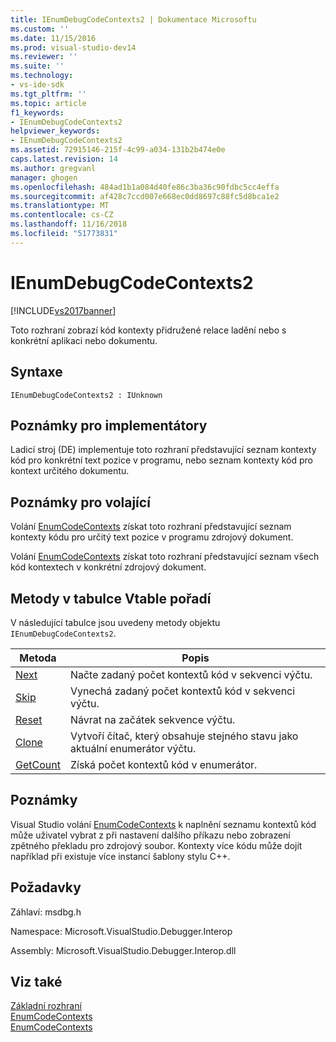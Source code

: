 ```yaml
---
title: IEnumDebugCodeContexts2 | Dokumentace Microsoftu
ms.custom: ''
ms.date: 11/15/2016
ms.prod: visual-studio-dev14
ms.reviewer: ''
ms.suite: ''
ms.technology:
- vs-ide-sdk
ms.tgt_pltfrm: ''
ms.topic: article
f1_keywords:
- IEnumDebugCodeContexts2
helpviewer_keywords:
- IEnumDebugCodeContexts2
ms.assetid: 72915146-215f-4c99-a034-131b2b474e0e
caps.latest.revision: 14
ms.author: gregvanl
manager: ghogen
ms.openlocfilehash: 484ad1b1a084d40fe86c3ba36c90fdbc5cc4effa
ms.sourcegitcommit: af428c7ccd007e668ec0dd8697c88fc5d8bca1e2
ms.translationtype: MT
ms.contentlocale: cs-CZ
ms.lasthandoff: 11/16/2018
ms.locfileid: "51773831"
---
```

# <a name="ienumdebugcodecontexts2"></a>IEnumDebugCodeContexts2
[!INCLUDE[vs2017banner](../../../includes/vs2017banner.md)]

Toto rozhraní zobrazí kód kontexty přidružené relace ladění nebo s konkrétní aplikaci nebo dokumentu.  
  
## <a name="syntax"></a>Syntaxe  
  
```  
IEnumDebugCodeContexts2 : IUnknown  
```  
  
## <a name="notes-for-implementers"></a>Poznámky pro implementátory  
 Ladicí stroj (DE) implementuje toto rozhraní představující seznam kontexty kód pro konkrétní text pozice v programu, nebo seznam kontexty kód pro kontext určitého dokumentu.  
  
## <a name="notes-for-callers"></a>Poznámky pro volající  
 Volání [EnumCodeContexts](../../../extensibility/debugger/reference/idebugprogram2-enumcodecontexts.md) získat toto rozhraní představující seznam kontexty kódu pro určitý text pozice v programu zdrojový dokument.  
  
 Volání [EnumCodeContexts](../../../extensibility/debugger/reference/idebugdocumentcontext2-enumcodecontexts.md) získat toto rozhraní představující seznam všech kód kontextech v konkrétní zdrojový dokument.  
  
## <a name="methods-in-vtable-order"></a>Metody v tabulce Vtable pořadí  
 V následující tabulce jsou uvedeny metody objektu `IEnumDebugCodeContexts2`.  
  
|Metoda|Popis|  
|------------|-----------------|  
|[Next](../../../extensibility/debugger/reference/ienumdebugcodecontexts2-next.md)|Načte zadaný počet kontextů kód v sekvenci výčtu.|  
|[Skip](../../../extensibility/debugger/reference/ienumdebugcodecontexts2-skip.md)|Vynechá zadaný počet kontextů kód v sekvenci výčtu.|  
|[Reset](../../../extensibility/debugger/reference/ienumdebugcodecontexts2-reset.md)|Návrat na začátek sekvence výčtu.|  
|[Clone](../../../extensibility/debugger/reference/ienumdebugcodecontexts2-clone.md)|Vytvoří čítač, který obsahuje stejného stavu jako aktuální enumerátor výčtu.|  
|[GetCount](../../../extensibility/debugger/reference/ienumdebugcodecontexts2-getcount.md)|Získá počet kontextů kód v enumerátor.|  
  
## <a name="remarks"></a>Poznámky  
 Visual Studio volání [EnumCodeContexts](../../../extensibility/debugger/reference/idebugprogram2-enumcodecontexts.md) k naplnění seznamu kontextů kód může uživatel vybrat z při nastavení dalšího příkazu nebo zobrazení zpětného překladu pro zdrojový soubor. Kontexty více kódu může dojít například při existuje více instancí šablony stylu C++.  
  
## <a name="requirements"></a>Požadavky  
 Záhlaví: msdbg.h  
  
 Namespace: Microsoft.VisualStudio.Debugger.Interop  
  
 Assembly: Microsoft.VisualStudio.Debugger.Interop.dll  
  
## <a name="see-also"></a>Viz také  
 [Základní rozhraní](../../../extensibility/debugger/reference/core-interfaces.md)   
 [EnumCodeContexts](../../../extensibility/debugger/reference/idebugprogram2-enumcodecontexts.md)   
 [EnumCodeContexts](../../../extensibility/debugger/reference/idebugdocumentcontext2-enumcodecontexts.md)

